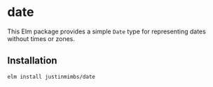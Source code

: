 # date

This Elm package provides a simple `Date` type for representing dates without times or zones.

## Installation

```sh
elm install justinmimbs/date
```
